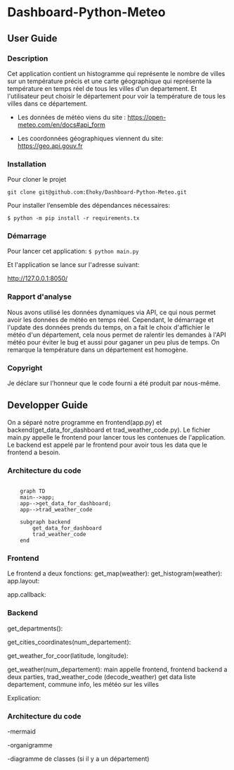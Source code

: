 # Dashboard-Python-Meteo

## User Guide

### Description

Cet application contient un histogramme qui représente le nombre de villes sur un température précis et une carte géographique qui représente la température en temps réel de tous les villes d'un departement.
Et l'utilisateur peut choisir le département pour voir la température de tous les villes dans ce département. 

- Les données de météo viens du site :
https://open-meteo.com/en/docs#api_form

- Les coordonnées géographiques viennent du site: https://geo.api.gouv.fr

### Installation

Pour cloner le projet 

``git clone git@github.com:Ehoky/Dashboard-Python-Meteo.git``

Pour installer l’ensemble des dépendances nécessaires:

``$ python -m pip install -r requirements.tx``

### Démarrage 

Pour lancer cet application:
``$ python main.py``

Et l'application se lance sur l'adresse suivant:

http://127.0.0.1:8050/

### Rapport d'analyse

Nous avons utilisé les données dynamiques via API, ce qui nous permet avoir les données de météo en temps réel. 
Cependant, le démarrage et l'update des données prends du temps, on a fait le choix d'affichier le météo d'un département, cela nous permet de ralentir les demandes à l'API météo pour éviter le bug et aussi pour gaganer un peu plus de temps.
On remarque la température dans un département est homogène. 

### Copyright

Je déclare sur l’honneur que le code fourni a été produit par nous-même.



## Developper Guide
On a séparé notre programme en frontend(app.py) et backend(get_data_for_dashboard et trad_weather_code.py).
Le fichier main.py appelle le frontend pour lancer tous les contenues de l'application. 
Le backend est appelé par le frontend pour avoir tous les data que le frontend a besoin. 

### Architecture du code
```mermaid 

    graph TD
    main-->app;
    app-->get_data_for_dashboard;
    app-->trad_weather_code

    subgraph backend
        get_data_for_dashboard
        trad_weather_code
    end
```

### Frontend 
Le frontend a deux fonctions:
get_map(weather):
get_histogram(weather):
app.layout:

app.callback:

### Backend
get_departments():

get_cities_coordinates(num_departement):

get_weather_for_coor(latitude, longitude):


get_weather(num_departement):
main appelle frontend, frontend
backend a deux parties, trad_weather_code (decode_weather)
get data liste departement, commune info, les météo sur les villes 


Explication:
### Architecture du code

-mermaid

-organigramme

-diagramme de classes (si il y a un département)
